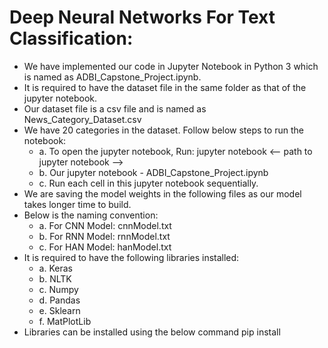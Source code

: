 # Deep Neural Networks For Text Classification:

- We have implemented our code in Jupyter Notebook in Python 3 which is named as ADBI_Capstone_Project.ipynb. 
- It is required to have the dataset file in the same folder as that of the jupyter notebook. 
- Our dataset file is a csv file and is named as News_Category_Dataset.csv
- We have 20 categories in the dataset. Follow below steps to run the notebook:
	- a. To open the jupyter notebook, Run: jupyter notebook <-- path to jupyter notebook -->
	- b. Our jupyter notebook - ADBI_Capstone_Project.ipynb
	- c. Run each cell in this jupyter notebook sequentially.
- We are saving the model weights in the following files as our model takes longer time to build.
- Below is the naming convention:
	- a. For CNN Model: cnnModel.txt
	- b. For RNN Model: rnnModel.txt
	- c. For HAN Model: hanModel.txt
- It is required to have the following libraries installed:
	- a. Keras
	- b. NLTK
	- c. Numpy 
	- d. Pandas
	- e. Sklearn
	- f. MatPlotLib
- Libraries can be installed using the below command
	pip install <library name>
